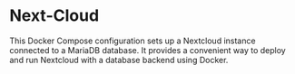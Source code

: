 # Next-Cloud
This Docker Compose configuration sets up a Nextcloud instance connected to a MariaDB database. It provides a convenient way to deploy and run Nextcloud with a database backend using Docker.
